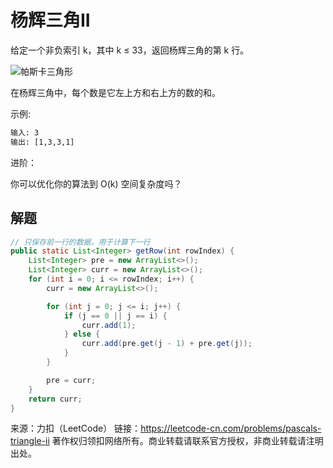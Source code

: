 # 杨辉三角II

给定一个非负索引 k，其中 k ≤ 33，返回杨辉三角的第 k 行。

![帕斯卡三角形](https://upload.wikimedia.org/wikipedia/commons/0/0d/PascalTriangleAnimated2.gif)

在杨辉三角中，每个数是它左上方和右上方的数的和。

示例:

```txt
输入: 3
输出: [1,3,3,1]
```


进阶：

你可以优化你的算法到 O(k) 空间复杂度吗？

## 解题

```java
// 只保存前一行的数据，用于计算下一行
public static List<Integer> getRow(int rowIndex) {
    List<Integer> pre = new ArrayList<>();
    List<Integer> curr = new ArrayList<>();
    for (int i = 0; i <= rowIndex; i++) {
        curr = new ArrayList<>();

        for (int j = 0; j <= i; j++) {
            if (j == 0 || j == i) {
                curr.add(1);
            } else {
                curr.add(pre.get(j - 1) + pre.get(j));
            }
        }

        pre = curr;
    }
    return curr;
}
```

来源：力扣（LeetCode）
链接：https://leetcode-cn.com/problems/pascals-triangle-ii
著作权归领扣网络所有。商业转载请联系官方授权，非商业转载请注明出处。